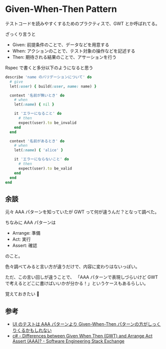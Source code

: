 # Given-When-Then Pattern

テストコードを読みやすくするためのプラクティスで、GWT とか呼ばれてる。

ざっくり言うと

- Given: 前提条件のことで、データなどを用意する
- When: アクションのことで、テスト対象の操作などを記述する
- Then: 期待される結果のことで、アサーションを行う

Rspec で書くと多分以下のようになると思う

```ruby
describe 'name のバリデーションについて' do
  # give
  let(:user) { build(:user, name: name) }

  context '名前が無いとき' do
    # when
    let(:name) { nil }

    it 'エラーになること' do
      # then
      expect(user).to be_invalid
    end
  end

  context '名前があるとき' do
    # when
    let(:name) { 'alice' }

    it 'エラーにならないこと' do
      # then
      expect(user).to be_valid
    end
  end
end
```

## 余談

元々 AAA パターンを知っていたが GWT って何が違うんだ？となって調べた。

ちなみに AAA パターンは

- Arrange: 準備
- Act: 実行
- Assert: 確認

のこと。

色々調べてみると言い方が違うだけで、内容に変わりはないっぽい。

ただ、この言い回しが違うことで、 「AAA パターンで表現しづらいけど GWT で考えるとどこに書けばいいかが分かる！」というケースもあるらしい。

覚えておきたい :memo:

## 参考

- [UI のテストは AAA パターンより Given-When-Then パターンの方がしっくりくるかもしれない](https://zenn.dev/m10maeda/articles/gwt-might-feel-more-natural-than-3a-for-ui-testing#given-when-then-%E3%83%91%E3%82%BF%E3%83%BC%E3%83%B3%E3%81%A8%E3%81%AF)
- [c# - Differences between Given When Then (GWT) and Arrange Act Assert (AAA)? - Software Engineering Stack Exchange](https://softwareengineering.stackexchange.com/questions/308160/differences-between-given-when-then-gwt-and-arrange-act-assert-aaa)
